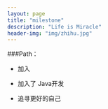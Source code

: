 ```yaml
---
layout: page
title: "milestone"
description: "Life is Miracle"
header-img: "img/zhihu.jpg"
---
```



###Path：


- 加入

- 加入了
  Java开发

- 追寻更好的自己






